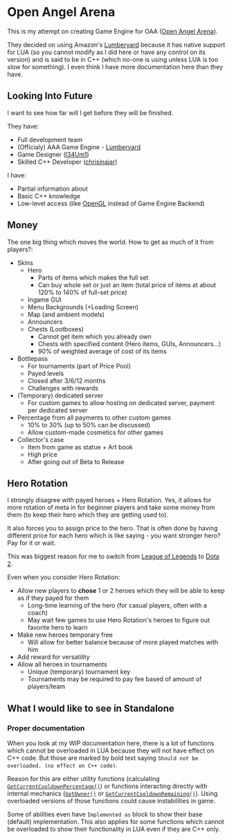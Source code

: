 # Open Angel Arena

This is my attempt on creating Game Engine for OAA ([Open Angel Arena](https://github.com/OpenAngelArena/oaa/)).

They decided on using Amazon's [Lumberyard](https://aws.amazon.com/lumberyard/) because it has native support for LUA (so you cannot modify as I did here or have any control on its version) and is said to be in C++ (which no-one is using unless LUA is too slow for something).
I even think I have more documentation here than they have.

## Looking Into Future

I want to see how far will I get before they will be finished.

They have:
- Full development team
- (Officialy) AAA Game Engine - [Lumberyard](https://aws.amazon.com/lumberyard/)
- Game Designer ([l34Um1](https://github.com/l34Um1))
- Skilled C++ Developer ([chrisinajar](https://github.com/chrisinajar))

I have:
- Partial information about
- Basic C++ knowledge
- Low-level access (like [OpenGL](https://www.opengl.org/) instead of Game Engine Backend)

## Money

The one big thing which moves the world.
How to get as much of it from players?:

- Skins
  - Hero
    - Parts of items which makes the full set
    - Can buy whole set or just an item (total price of items at about 120% to 140% of full-set price)
  - Ingame GUI
  - Menu Backgrounds (+Loading Screen)
  - Map (and ambient models)
  - Announcers
  - Chests (Lootboxes)
    - Cannot get item which you already own
    - Chests with specified content (Hero items, GUIs, Announcers...)
    - 90% of weighted average of cost of its items
- Bottlepass
  - For tournaments (part of Price Pool)
  - Payed levels
  - Closed after 3/6/12 months
  - Challenges with rewards
- (Temporary) dedicated server
  - For custom games to allow hosting on dedicated server, payment per dedicated server
- Percentage from all payments to other custom games
  - 10% to 30% (up to 50% can be discussed)
  - Allow custom-made cosmetics for other games
- Collector's case
  - Item from game as statue + Art book
  - High price
  - After going out of Beta to Release

## Hero Rotation

I strongly disagree with payed heroes + Hero Rotation.
Yes, it allows for more rotation of meta in for beginner players and take some money from them (to keep their hero which they are getting used to).

It also forces you to assign price to the hero. That is often done by having different price for each hero which is like saying - you want stronger hero? Pay for it or wait.

This was biggest reason for me to switch from [League of Legends](https://leagueoflegends.com/) to [Dota 2](http://www.dota2.com).

Even when you consider Hero Rotation:
- Allow new players to **chose** 1 or 2 heroes which they will be able to keep as if they payed for them
  - Long-time learning of the hero (for casual players, often with a coach)
  - May wait few games to use Hero Rotation's heroes to figure out favorite hero to learn
- Make new heroes temporary free
  - Will allow for better balance because of more played matches with him
- Add reward for versatility
- Allow all heroes in tournaments
  - Unique (temporary) tournament key
  - Tournaments may be required to pay fee based of amount of players/team

## What I would like to see in Standalone

### Proper documentation

When you look at my WIP documentation here, there is a lot of functions which cannot be overloaded in LUA because they will not have effect on C++ code.
But those are marked by bold text saying `Should not be overloaded. (no effect on C++ code)`.

Reason for this are either utility functions (calculating [`GetCurrentCooldownPercentage()`](Documentation/Lua_Api/Ability/README.md#Get_Current_Cooldown_Percentage)) or functions interacting directly with internal mechanics ([`GetOwner()`](Documentation/Lua_Api/Ability/README.md#Get_Owner) or [`GetCurrentCooldownRemaining()`](Documentation/Lua_Api/Ability/README.md#Get_Current_Cooldown_Remaining)).
Using overloaded versions of those functions could cause instabilities in game.

Some of abilities even have `Implemented as` block to show their base (default) implementation.
This also applies for some functions which cannot be overloaded to show their functionality in LUA even if they are C++ only.